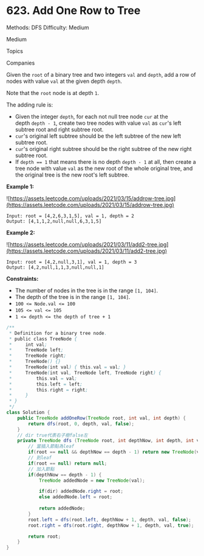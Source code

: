# 623. Add One Row to Tree

Methods: DFS
Difficulty: Medium

Medium

Topics

Companies

Given the `root` of a binary tree and two integers `val` and `depth`, add a row of nodes with value `val` at the given depth `depth`.

Note that the `root` node is at depth `1`.

The adding rule is:

- Given the integer `depth`, for each not null tree node `cur` at the depth `depth - 1`, create two tree nodes with value `val` as `cur`'s left subtree root and right subtree root.
- `cur`'s original left subtree should be the left subtree of the new left subtree root.
- `cur`'s original right subtree should be the right subtree of the new right subtree root.
- If `depth == 1` that means there is no depth `depth - 1` at all, then create a tree node with value `val` as the new root of the whole original tree, and the original tree is the new root's left subtree.

**Example 1:**

![https://assets.leetcode.com/uploads/2021/03/15/addrow-tree.jpg](https://assets.leetcode.com/uploads/2021/03/15/addrow-tree.jpg)

```
Input: root = [4,2,6,3,1,5], val = 1, depth = 2
Output: [4,1,1,2,null,null,6,3,1,5]

```

**Example 2:**

![https://assets.leetcode.com/uploads/2021/03/11/add2-tree.jpg](https://assets.leetcode.com/uploads/2021/03/11/add2-tree.jpg)

```
Input: root = [4,2,null,3,1], val = 1, depth = 3
Output: [4,2,null,1,1,3,null,null,1]

```

**Constraints:**

- The number of nodes in the tree is in the range `[1, 104]`.
- The depth of the tree is in the range `[1, 104]`.
- `100 <= Node.val <= 100`
- `105 <= val <= 105`
- `1 <= depth <= the depth of tree + 1`

```java
/**
 * Definition for a binary tree node.
 * public class TreeNode {
 *     int val;
 *     TreeNode left;
 *     TreeNode right;
 *     TreeNode() {}
 *     TreeNode(int val) { this.val = val; }
 *     TreeNode(int val, TreeNode left, TreeNode right) {
 *         this.val = val;
 *         this.left = left;
 *         this.right = right;
 *     }
 * }
 */
class Solution {
    public TreeNode addOneRow(TreeNode root, int val, int depth) {
        return dfs(root, 0, depth, val, false);
    }
    // dir true代表右子樹false左
    private TreeNode dfs (TreeNode root, int depthNow, int depth, int val, boolean dir) {
        // 當插入節點為leaf
        if(root == null && depthNow == depth - 1) return new TreeNode(val);
        // 到leaf
        if(root == null) return null;
        // 加入節點
        if(depthNow == depth - 1) {
            TreeNode addedNode = new TreeNode(val);

            if(dir) addedNode.right = root;
            else addedNode.left = root;
  
            return addedNode;
        }
        root.left = dfs(root.left, depthNow + 1, depth, val, false);
        root.right = dfs(root.right, depthNow + 1, depth, val, true);

        return root;
    }
}
```
